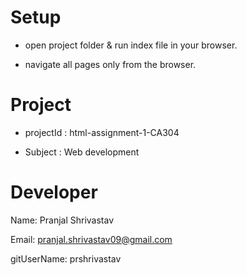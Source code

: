 ﻿# Setup

- open project folder & run index file in your browser.

- navigate all pages only from the browser.

# Project

- projectId : html-assignment-1-CA304

- Subject : Web development

# Developer

Name: Pranjal Shrivastav

Email: pranjal.shrivastav09@gmail.com

gitUserName: prshrivastav
